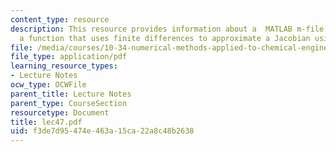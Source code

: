 ```yaml
---
content_type: resource
description: This resource provides information about a  MATLAB m-file that contains
  a function that uses finite differences to approximate a Jacobian using finite differences.
file: /media/courses/10-34-numerical-methods-applied-to-chemical-engineering-fall-2005/f3de7d95474e463a15ca22a8c48b2638_lec47.pdf
file_type: application/pdf
learning_resource_types:
- Lecture Notes
ocw_type: OCWFile
parent_title: Lecture Notes
parent_type: CourseSection
resourcetype: Document
title: lec47.pdf
uid: f3de7d95-474e-463a-15ca-22a8c48b2638
---
```

